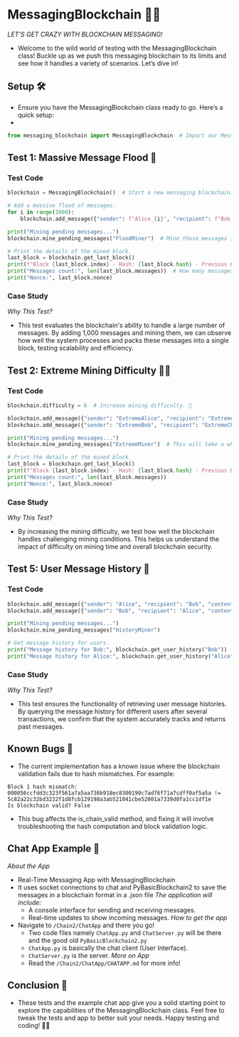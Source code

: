 # MessagingBlockchain 📡🚀

*LET'S GET CRAZY WITH BLOCKCHAIN MESSAGING!*

- Welcome to the wild world of testing with the MessagingBlockchain class! Buckle up as we push this messaging blockchain to its limits and see how it handles a variety of scenarios. Let’s dive in!

## Setup 🛠️
- Ensure you have the MessagingBlockchain class ready to go. Here’s a quick setup:
- 
```python
from messaging_blockchain import MessagingBlockchain  # Import our MessagingBlockchain library!
```

## Test 1: Massive Message Flood 🚿
### Test Code
```python
blockchain = MessagingBlockchain()  # Start a new messaging blockchain. 🆕

# Add a massive flood of messages.
for i in range(1000):
    blockchain.add_message({"sender": f"Alice_{i}", "recipient": f"Bob_{i}", "content": f"Message {i}", "timestamp": time()})

print("Mining pending messages...")
blockchain.mine_pending_messages("FloodMiner")  # Mine those messages into a new block. ⛏️

# Print the details of the mined block.
last_block = blockchain.get_last_block()
print(f"Block {last_block.index} - Hash: {last_block.hash} - Previous Hash: {last_block.previous_hash}")
print("Messages count:", len(last_block.messages))  # How many messages did we pack in?
print("Nonce:", last_block.nonce)
```
### Case Study
*Why This Test?*
- This test evaluates the blockchain's ability to handle a large number of messages. By adding 1,000 messages and mining them, we can observe how well the system processes and packs these messages into a single block, testing scalability and efficiency.


## Test 2: Extreme Mining Difficulty 🏋️‍♂️
### Test Code
```python
blockchain.difficulty = 6  # Increase mining difficulty. 🎯

blockchain.add_message({"sender": "ExtremeAlice", "recipient": "ExtremeBob", "content": "High difficulty test", "timestamp": time()})
blockchain.add_message({"sender": "ExtremeBob", "recipient": "ExtremeCharlie", "content": "Difficulty challenge", "timestamp": time()})

print("Mining pending messages...")
blockchain.mine_pending_messages("ExtremeMiner")  # This will take a while! ⛏️

# Print the details of the mined block.
last_block = blockchain.get_last_block()
print(f"Block {last_block.index} - Hash: {last_block.hash} - Previous Hash: {last_block.previous_hash}")
print("Messages count:", len(last_block.messages))
print("Nonce:", last_block.nonce)
```
### Case Study
*Why This Test?*
- By increasing the mining difficulty, we test how well the blockchain handles challenging mining conditions. This helps us understand the impact of difficulty on mining time and overall blockchain security.

## Test 5: User Message History 📜
### Test Code
```python
blockchain.add_message({"sender": "Alice", "recipient": "Bob", "content": "Message for Bob", "timestamp": time()})
blockchain.add_message({"sender": "Bob", "recipient": "Alice", "content": "Reply from Bob", "timestamp": time()})

print("Mining pending messages...")
blockchain.mine_pending_messages("HistoryMiner")

# Get message history for users.
print("Message history for Bob:", blockchain.get_user_history("Bob"))
print("Message history for Alice:", blockchain.get_user_history("Alice"))
```
### Case Study
*Why This Test?*
- This test ensures the functionality of retrieving user message histories. By querying the message history for different users after several transactions, we confirm that the system accurately tracks and returns past messages.


## Known Bugs 🐞
- The current implementation has a known issue where the blockchain validation fails due to hash mismatches. For example:
```shell
Block 1 hash mismatch: 000056ccfdd3c323f561a7a5aa736b918ec8300190c7ad76f71a7cdff0af5a5a != 5c82a22c32bd3232f1d8fcb129198a3ab521041cbe52001a7339d0fa1cc1df1e
Is blockchain valid? False
```

- This bug affects the is_chain_valid method, and fixing it will involve troubleshooting the hash computation and block validation logic.


## Chat App Example 💬
*About the App*
- Real-Time Messaging App with MessagingBlockchain
- It uses socket connections to chat and PyBasicBlockchain2 to save the messages in a blockchain format in a .json file
*The application will include:*
  - A console interface for sending and receiving messages.
  - Real-time updates to show incoming messages.
*How to get the app*
- Navigate to `/Chain2/ChatApp` and there you go!
  - Two code files namely `ChatApp.py` and `ChatServer.py` will be there and the good old `PyBasicBlockchain2.py`
  - `ChatApp.py` is basically the chat client (User Interface).
  - `ChatServer.py` is the server.
*More on App*
  - Read the `/Chain2/ChatApp/CHATAPP.md` for more info!

## Conclusion 🎉
- These tests and the example chat app give you a solid starting point to explore the capabilities of the MessagingBlockchain class. Feel free to tweak the tests and app to better suit your needs. Happy testing and coding! 🚀💬
